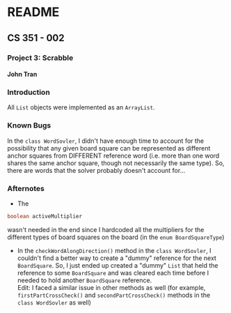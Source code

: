 # README
## CS 351 - 002
### Project 3: Scrabble
#### John Tran

### Introduction

All `List` objects were implemented as an `ArrayList`.

### Known Bugs

In the `class WordSovler`, I didn't have enough time to account for the possibility that any given board square can be represented as different anchor squares from DIFFERENT reference word (i.e. more than one word shares the same anchor square, though not necessarily the same type). So, there are words that the solver probably doesn't account for...

### Afternotes

- The
```java
boolean activeMultiplier
```
wasn't needed in the end since I hardcoded all the multipliers for the different types of board squares on the board (in the `enum BoardSquareType`)

- In the `checkWordAlongDirection()` method in the `class WordSovler`, I couldn't find a better way to create a "dummy" reference for the next `BoardSquare`. So, I just ended up created a "dummy" `List` that held the reference to some `BoardSquare` and was cleared each time before I needed to hold another `BoardSquare` reference.   
Edit: I faced a similar issue in other methods as well (for example,  `firstPartCrossCheck()` and `secondPartCrossCheck()` methods in the `class WordSovler` as well)
